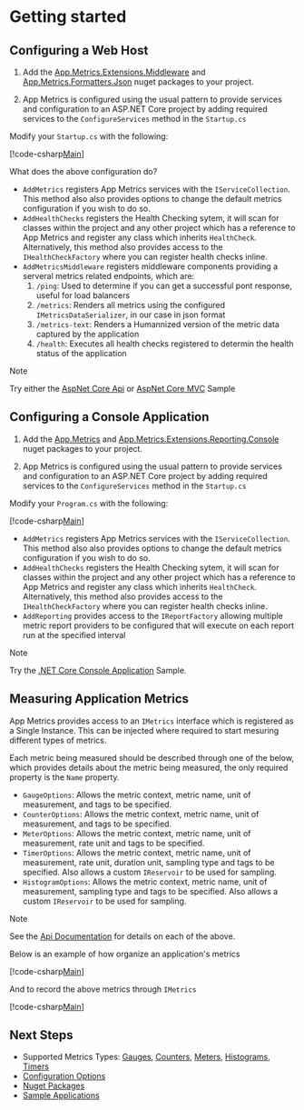 # Getting started

## Configuring a Web Host

1. Add the [App.Metrics.Extensions.Middleware](fundamentals/nuget-packages.md) and [App.Metrics.Formatters.Json](fundamentals/nuget-packages.md) nuget packages to your project.

2. App Metrics is configured using the usual pattern to provide services and configuration to an ASP.NET Core project by adding required services to the `ConfigureServices` method in the `Startup.cs`

Modify your `Startup.cs` with the following:

[!code-csharp[Main](../src/samples/AppMetrics.Startup.CodeSnippets/Startup.cs)]    

What does the above configuration do?

- `AddMetrics` registers App Metrics services with the `IServiceCollection`. This method also also provides options to change the default metrics configuration if you wish to do so.
- `AddHealthChecks` registers the Health Checking sytem, it will scan for classes within the project and any other project which has a reference to App Metrics and register any class which inherits `HealthCheck`. Alternatively, this method also provides access to the `IHealthCheckFactory` where you can register health checks inline.
- `AddMetricsMiddleware` registers middleware components providing a serveral metrics related endpoints, which are:
	1.  `/ping`: Used to determine if you can get a successful pont response, useful for load balancers
	2.  `/metrics`: Renders all metrics using the configured `IMetricsDataSerializer`, in our case in json format
	3.  `/metrics-text`: Renders a Humannized version of the metric data captured by the application
	4.  `/health`: Executes all health checks registered to determin the health status of the application

> [!NOTE]
> Try either the [AspNet Core Api](https://github.com/alhardy/AppMetrics.Samples/tree/master/src/Api.Sample) or [AspNet Core MVC](https://github.com/alhardy/AppMetrics.Samples/tree/master/src/Mvc.Sample) Sample

## Configuring a Console Application

1. Add the [App.Metrics](fundamentals/nuget-packages.md) and [App.Metrics.Extensions.Reporting.Console](fundamentals/nuget-packages.md) nuget packages to your project.

2. App Metrics is configured using the usual pattern to provide services and configuration to an ASP.NET Core project by adding required services to the `ConfigureServices` method in the `Startup.cs` 

Modify your `Program.cs` with the following:

[!code-csharp[Main](../src/samples/AppMetrics.Startup.CodeSnippets/MetricsProgram.cs)]    	 

- `AddMetrics` registers App Metrics services with the `IServiceCollection`. This method also also provides options to change the default metrics configuration if you wish to do so.
- `AddHealthChecks` registers the Health Checking sytem, it will scan for classes within the project and any other project which has a reference to App Metrics and register any class which inherits `HealthCheck`. Alternatively, this method also provides access to the `IHealthCheckFactory` where you can register health checks inline.
- `AddReporting` provides access to the `IReportFactory` allowing multiple metric report providers to be configured that will execute on each report run at the specified interval

> [!NOTE]
> Try the [.NET Core Console Application](https://github.com/alhardy/AppMetrics.Samples/tree/master/src/App.Sample) Sample.

## Measuring Application Metrics

App Metrics provides access to an `IMetrics` interface which is registered as a Single Instance. This can be injected where required to start mesuring different types of metrics.

Each metric being measured should be described through one of the below, which provides details about the metric being measured, the only required property is the `Name` property.

- `GaugeOptions`: Allows the metric context, metric name, unit of measurement, and tags to be specified.
- `CounterOptions`: Allows the metric context, metric name, unit of measurement, and tags to be specified.
- `MeterOptions`: Allows the metric context, metric name, unit of measurement, rate unit and tags to be specified.
- `TimerOptions`: Allows the metric context, metric name, unit of measurement, rate unit, duration unit, sampling type and tags to be specified. Also allows a custom `IReservoir` to be used for sampling.
- `HistogramOptions`: Allows the metric context, metric name, unit of measurement, sampling type and tags to be specified. Also allows a custom `IReservoir` to be used for sampling.

> [!NOTE]
> See the [Api Documentation](../api/App.Metrics.Core.Options.html) for details on each of the above.

Below is an example of how organize an application's metrics

[!code-csharp[Main](../src/samples/AppMetrics.Metric.Code.Snippets/AppMetricsRegistry.cs)]    	     

And to record the above metrics through `IMetrics`

[!code-csharp[Main](../src/samples/AppMetrics.Metric.Code.Snippets/RecordMetrics.cs)]    	 

## Next Steps

- Supported Metrics Types: [Gauges](metric-types/gauges.md), [Counters](metric-types/counters.md), [Meters](metric-types/meters.md), [Histograms](metric-types/histograms.md), [Timers](metric-types/timers.md)
- [Configuration Options](fundamentals/configuration.md)  
- [Nuget Packages](fundamentals/nuget-packages.md)
- [Sample Applications](../samples/index.md)